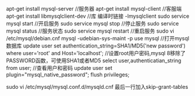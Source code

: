 apt-get install mysql-server //服务器
apt-get install mysql-client //客服端
apt-get install libmysqlclient-dev //库
编译时链接 -lmysqlclient
sudo service mysql start //开启服务
sudo service mysql stop //停止服务
sudo service mysql status //服务状态
sudo service mysql restart //重启服务
sudo vi /etc/mysql/debian.cnf
mysql -udebian-sys-maint -p
use mysql //打开mysql数据库
update user set authentication_string=SHA1/MD5('new password') where user='root' and Host='localhost'; //设置root用户密码,mysql 8移除了PASSWORD函数，可使用SHA1或者MD5
select user,authenticatian_string from user; //查看用户和密码
update user set plugin="mysql_native_password";
flush privileges;

sudo vi /etc/mysql/mysql.conf.d/mysqld.cnf
最后一行加入skip-grant-tables
